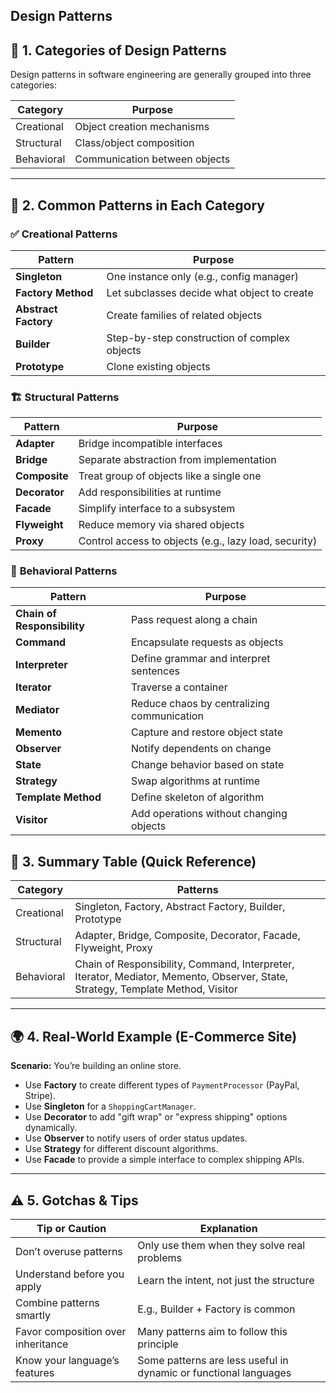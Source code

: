 ## Design Patterns

## 🧠 1. Categories of Design Patterns

Design patterns in software engineering are generally grouped into three categories:

|Category|Purpose|
|---|---|
|Creational|Object creation mechanisms|
|Structural|Class/object composition|
|Behavioral|Communication between objects|

---

## 🧩 2. Common Patterns in Each Category

### ✅ **Creational Patterns**

|Pattern|Purpose|
|---|---|
|**Singleton**|One instance only (e.g., config manager)|
|**Factory Method**|Let subclasses decide what object to create|
|**Abstract Factory**|Create families of related objects|
|**Builder**|Step-by-step construction of complex objects|
|**Prototype**|Clone existing objects|

### 🏗️ **Structural Patterns**

|Pattern|Purpose|
|---|---|
|**Adapter**|Bridge incompatible interfaces|
|**Bridge**|Separate abstraction from implementation|
|**Composite**|Treat group of objects like a single one|
|**Decorator**|Add responsibilities at runtime|
|**Facade**|Simplify interface to a subsystem|
|**Flyweight**|Reduce memory via shared objects|
|**Proxy**|Control access to objects (e.g., lazy load, security)|

### 🔁 **Behavioral Patterns**

|Pattern|Purpose|
|---|---|
|**Chain of Responsibility**|Pass request along a chain|
|**Command**|Encapsulate requests as objects|
|**Interpreter**|Define grammar and interpret sentences|
|**Iterator**|Traverse a container|
|**Mediator**|Reduce chaos by centralizing communication|
|**Memento**|Capture and restore object state|
|**Observer**|Notify dependents on change|
|**State**|Change behavior based on state|
|**Strategy**|Swap algorithms at runtime|
|**Template Method**|Define skeleton of algorithm|
|**Visitor**|Add operations without changing objects|

  

## 🧾 3. Summary Table (Quick Reference)

|Category|Patterns|
|---|---|
|Creational|Singleton, Factory, Abstract Factory, Builder, Prototype|
|Structural|Adapter, Bridge, Composite, Decorator, Facade, Flyweight, Proxy|
|Behavioral|Chain of Responsibility, Command, Interpreter, Iterator, Mediator, Memento, Observer, State, Strategy, Template Method, Visitor|

---

## 🌍 4. Real-World Example (E-Commerce Site)

**Scenario:** You’re building an online store.

- Use **Factory** to create different types of `PaymentProcessor` (PayPal, Stripe).
- Use **Singleton** for a `ShoppingCartManager`.
- Use **Decorator** to add "gift wrap" or "express shipping" options dynamically.
- Use **Observer** to notify users of order status updates.
- Use **Strategy** for different discount algorithms.
- Use **Facade** to provide a simple interface to complex shipping APIs.

---

## ⚠️ 5. Gotchas & Tips

|Tip or Caution|Explanation|
|---|---|
|Don’t overuse patterns|Only use them when they solve real problems|
|Understand before you apply|Learn the intent, not just the structure|
|Combine patterns smartly|E.g., Builder + Factory is common|
|Favor composition over inheritance|Many patterns aim to follow this principle|
|Know your language’s features|Some patterns are less useful in dynamic or functional languages|
